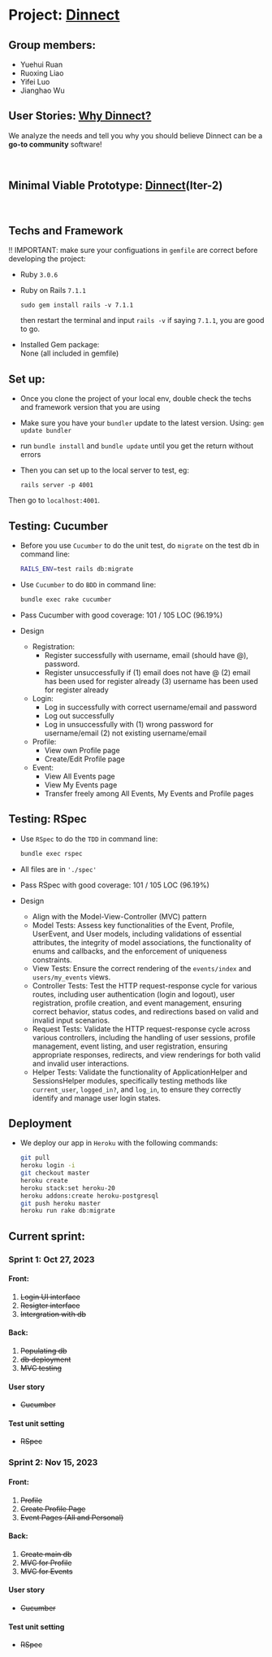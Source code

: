 # Project: [Dinnect ](https://dinnect-71eda9ef843e.herokuapp.com/login) 
## Group members:
- Yuehui Ruan
- Ruoxing Liao
- Yifei Luo
- Jianghao Wu


## User Stories: [Why Dinnect?](DINNECT_README.md)
We analyze the needs and tell you why you should believe Dinnect can be a __go-to community__ software!

<br>

## Minimal Viable Prototype: [Dinnect](https://dinnect-71eda9ef843e.herokuapp.com/login)(Iter-2)

<br>

## Techs and Framework

  !! IMPORTANT: make sure your configuations in `gemfile` are correct before developing the project:
- Ruby `3.0.6` <br>
- Ruby on Rails `7.1.1`
  ```
  sudo gem install rails -v 7.1.1
  ```
  then restart the terminal and input
  `rails -v` if saying `7.1.1`, you are good to go.
  <br>

- Installed Gem package:<br>
  None (all included in gemfile)
   <br>


## Set up:
- Once you clone the project of your local env, double check the techs and framework version that you are using
- Make sure you have your `bundler` update to the latest version. Using: `gem update bundler` 
- run  `bundle install` and `bundle update` until you get the return without errors
- Then you can set up to the local server to test, eg:

  ```
  rails server -p 4001
  ```
Then go to `localhost:4001`. 

## Testing: Cucumber

- Before you use `Cucumber` to do the unit test, do `migrate` on the test db in command line:

  ```bash
  RAILS_ENV=test rails db:migrate
  ```

+ Use `Cucumber` to do `BDD` in command line:

  ```bash
  bundle exec rake cucumber
  ```

+ Pass Cucumber with good coverage: 101 / 105 LOC (96.19%)

+ Design
  + Registration: 
    + Register successfully with username, email (should have @), password.
    + Register unsuccessfully if (1) email does not have @ (2) email has been used for register already (3) username has been used for register already
  + Login: 
    + Log in successfully with correct username/email and password
    + Log out successfully
    + Log in unsuccessfully with (1) wrong password for username/email (2) not existing username/email
  + Profile: 
    + View own Profile page
    + Create/Edit Profile page
  + Event: 
    + View All Events page
    + View My Events page
    + Transfer freely among All Events, My Events and Profile pages

## Testing: RSpec

+ Use `RSpec` to do the `TDD` in command line:

  ```bash
  bundle exec rspec
  ```

+ All files are in `'./spec'`

+ Pass RSpec with good coverage: 101 / 105 LOC (96.19%)

+ Design
  + Align with the Model-View-Controller (MVC) pattern
  + Model Tests: Assess key functionalities of the Event, Profile, UserEvent, and User models, including validations of essential attributes, the integrity of model associations, the functionality of enums and callbacks, and the enforcement of uniqueness constraints.
  + View Tests: Ensure the correct rendering of the `events/index` and `users/my_events` views.
  + Controller Tests:  Test the HTTP request-response cycle for various routes, including user authentication (login and logout), user registration, profile creation, and event management, ensuring correct behavior, status codes, and redirections based on valid and invalid input scenarios.
  + Request Tests: Validate the HTTP request-response cycle across various controllers, including the handling of user sessions, profile management, event listing, and user registration, ensuring appropriate responses, redirects, and view renderings for both valid and invalid user interactions.
  + Helper Tests:  Validate the functionality of ApplicationHelper and SessionsHelper modules, specifically testing methods like `current_user`, `logged_in?`, and `log_in`, to ensure they correctly identify and manage user login states.

## Deployment

+ We deploy our app in `Heroku` with the following commands:

  ```bash
  git pull
  heroku login -i
  git checkout master
  heroku create
  heroku stack:set heroku-20
  heroku addons:create heroku-postgresql
  git push heroku master
  heroku run rake db:migrate
  ```

## Current sprint:

### Sprint 1: Oct 27, 2023
#### Front:
1.  <del> Login UI interface </del>
2. <del>Resigter interface</del>
3. <del>Intergration with db</del>

#### Back: 
1. <del>Populating db</del>
2. <del>db deployment</del>
3. <del>MVC testing</del>

#### User story

+ <del>Cucumber</del>

#### Test unit setting
- <del>RSpec</del>


### Sprint 2: Nov 15, 2023
#### Front:

1. <del>Profile</del>
2. <del>Create Profile Page</del>
3. <del>Event Pages (All and Personal)</del>

#### Back: 
1. <del>Create main db</del>
1. <del>MVC for Profile</del>
1. <del>MVC for Events</del>

#### User story

+ <del>Cucumber</del>

#### Test unit setting
- <del>RSpec</del>